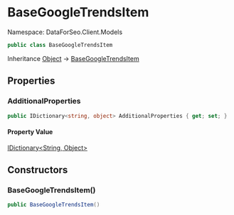 # BaseGoogleTrendsItem

Namespace: DataForSeo.Client.Models

```csharp
public class BaseGoogleTrendsItem
```

Inheritance [Object](https://docs.microsoft.com/en-us/dotnet/api/system.object) → [BaseGoogleTrendsItem](./dataforseo.client.models.basegoogletrendsitem.md)

## Properties

### **AdditionalProperties**

```csharp
public IDictionary<string, object> AdditionalProperties { get; set; }
```

#### Property Value

[IDictionary&lt;String, Object&gt;](https://docs.microsoft.com/en-us/dotnet/api/system.collections.generic.idictionary-2)<br>

## Constructors

### **BaseGoogleTrendsItem()**

```csharp
public BaseGoogleTrendsItem()
```
